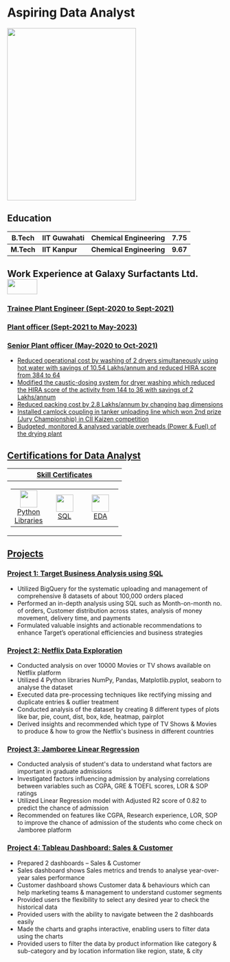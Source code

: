 # Aspiring Data Analyst

<div align="left">
  <img src="https://github.com/azbaloda/Arzoo_portfolio/assets/161424775/8e00a6eb-3554-40b5-b8f2-afd429e0ecd9" width="300" height="400" />
</div>

## Education

  | B.Tech         | IIT Guwahati         | Chemical Engineering     | 7.75     |
  |----------------|----------------------|--------------------------|----------|
  | **M.Tech**     | **IIT Kanpur**       | **Chemical Engineering** | **9.67** |
  
## Work Experience at Galaxy Surfactants Ltd.  <a href="https://www.galaxysurfactants.com/"><img src="https://github.com/azbaloda/Arzoo_portfolio/assets/161424775/02b9a910-7714-477b-8f72-683203dcc678" width="70" height="35" />
### Trainee Plant Engineer (Sept-2020 to Sept-2021)
### Plant officer (Sept-2021 to May-2023)
### Senior Plant officer (May-2020 to Oct-2021)

- Reduced operational cost by washing of 2 dryers simultaneously using hot water with savings of 10.54 Lakhs/annum and reduced HIRA score from 384 to 64
- Modified the caustic-dosing system for dryer washing which reduced the HIRA score of the activity from 144 to 36 with savings of 2 Lakhs/annum
- Reduced packing cost by 2.8 Lakhs/annum by changing bag dimensions
- Installed camlock coupling in tanker unloading line which won 2nd prize (Jury Championship) in CII Kaizen competition
- Budgeted, monitored & analysed variable overheads (Power & Fuel) of the drying plant

## Certifications for Data Analyst

| Skill Certificates                                                                                                                                                                 |
|------------------------------------------------------------------------------------------------------------------------------------------------------------------------------------|
| <table width="100%"><tr><td width="33%" align="center"><img href="https://moonshot.scaler.com/s/sl/S5H5tOyZM3" src="https://cdn.jsdelivr.net/gh/devicons/devicon/icons/python/python-original.svg" height="40" /><br>[Python Libraries](https://moonshot.scaler.com/s/sl/S5H5tOyZM3) </td><td width="33%" align="center"><a href="https://moonshot.scaler.com/s/sl/UbvSt91s1H"><img src="https://github.com/azbaloda/Arzoo_portfolio/assets/161424775/e0eea195-6b5c-4fc8-93dc-503d33e9b07a" height="40" /><br>[SQL](https://moonshot.scaler.com/s/sl/UbvSt91s1H)</td><td width="33%" align="center"><a href="https://moonshot.scaler.com/s/sl/2KNZRl4RqV"><img src="https://github.com/azbaloda/Arzoo_portfolio/assets/161424775/abc23f76-7593-4b95-8e70-a3b5eaf9d654" height="40" /><br>[EDA](https://moonshot.scaler.com/s/sl/2KNZRl4RqV)</td></tr></table> |

## Projects

### [ Project 1: Target Business Analysis using SQL](https://github.com/azbaloda/SQL_Target_Analysis)

-	Utilized BigQuery for the systematic uploading and management of comprehensive 8 datasets of about 100,000 orders placed
-	Performed an in-depth analysis using SQL such as Month-on-month no. of orders, Customer distribution across states, analysis of money movement, delivery time, and payments
- Formulated valuable insights and actionable recommendations to enhance Target’s operational efficiencies and business strategies

### [ Project 2: Netflix Data Exploration](https://github.com/azbaloda/Netflix-Data-Exploration-and-Visualisation)

- Conducted analysis on over 10000 Movies or TV shows available on Netflix platform
- Utilized 4 Python libraries NumPy, Pandas, Matplotlib.pyplot, seaborn to analyse the dataset
- Executed data pre-processing techniques like rectifying missing and duplicate entries & outlier treatment
- Conducted analysis of the dataset by creating 8 different types of plots like bar, pie, count, dist, box, kde, heatmap, pairplot
- Derived insights and recommended which type of TV Shows & Movies to produce & how to grow the Netflix's business in different countries

### [ Project 3: Jamboree Linear Regression](https://github.com/azbaloda/Jamboree-Education---Linear-Regression)

- Conducted analysis of student's data to understand what factors are important in graduate admissions
- Investigated factors influencing admission by analysing correlations between variables such as CGPA, GRE & TOEFL scores, LOR & SOP ratings
- Utilized Linear Regression model with Adjusted R2 score of 0.82 to predict the chance of admission
- Recommended on features like CGPA, Research experience, LOR, SOP to improve the chance of admission of the students who come check on Jamboree platform

### [Project 4: Tableau Dashboard: Sales & Customer](https://public.tableau.com/app/profile/arzoo.baloda/viz/SalesCustomerDashboards_17120333759470/SalesDashboard?publish=yes)

- Prepared 2 dashboards – Sales & Customer
- Sales dashboard shows Sales metrics and trends to analyse year-over-year sales performance
- Customer dashboard shows Customer data & behaviours which can help marketing teams & management to understand customer segments
- Provided users the flexibility to select any desired year to check the historical data
- Provided users with the ability to navigate between the 2 dashboards easily
- Made the charts and graphs interactive, enabling users to filter data using the charts
- Provided users to filter the data by product information like category & sub-category and by location information like region, state, & city
